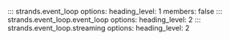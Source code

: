 ::: strands.event_loop
    options:
      heading_level: 1
      members: false
::: strands.event_loop.event_loop
    options:
      heading_level: 2
::: strands.event_loop.streaming
    options:
      heading_level: 2
